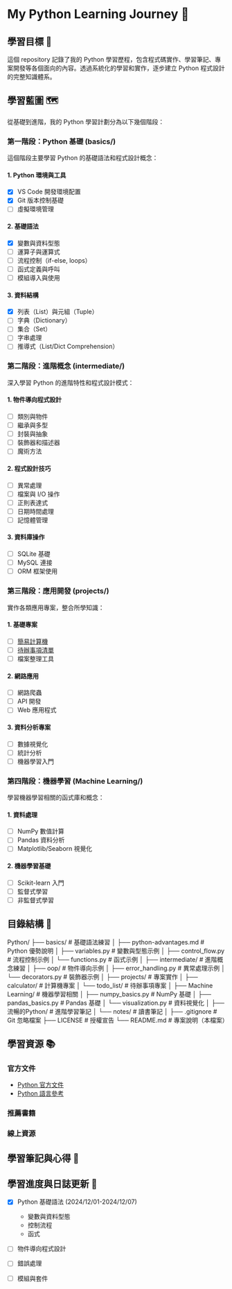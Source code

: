 # My Python Learning Journey 🐍

## 學習目標 🎯 
這個 repository 記錄了我的 Python 學習歷程，包含程式碼實作、學習筆記、專案開發等各個面向的內容。透過系統化的學習和實作，逐步建立 Python 程式設計的完整知識體系。

## 學習藍圖 🗺️
從基礎到進階，我的 Python 學習計劃分為以下幾個階段：

### 第一階段：Python 基礎 (basics/)
這個階段主要學習 Python 的基礎語法和程式設計概念：
#### 1. Python 環境與工具
- [x]  VS Code 開發環境配置
- [x]  Git 版本控制基礎
- [ ]  虛擬環境管理

#### 2. 基礎語法
- [x]  變數與資料型態
- [ ]  運算子與運算式
- [ ]  流程控制（if-else, loops）
- [ ]  函式定義與呼叫
- [ ]  模組導入與使用

#### 3. 資料結構
- [x] 列表（List）與元組（Tuple）
- [ ] 字典（Dictionary）
- [ ] 集合（Set）
- [ ] 字串處理
- [ ] 推導式（List/Dict Comprehension）

### 第二階段：進階概念 (intermediate/)
深入學習 Python 的進階特性和程式設計模式：
#### 1. 物件導向程式設計
- [ ] 類別與物件
- [ ] 繼承與多型
- [ ] 封裝與抽象
- [ ] 裝飾器和描述器
- [ ] 魔術方法
      
#### 2. 程式設計技巧
- [ ] 異常處理
- [ ] 檔案與 I/O 操作
- [ ] 正則表達式
- [ ] 日期時間處理
- [ ] 記憶體管理

#### 3. 資料庫操作
- [ ] SQLite 基礎
- [ ] MySQL 連接
- [ ] ORM 框架使用

### 第三階段：應用開發 (projects/)
實作各類應用專案，整合所學知識：
#### 1. 基礎專案
- [ ]  [簡易計算機](./projects/calculator/)
- [ ]  [待辦事項清單](./projects/todo_list/)
- [ ]  檔案整理工具

#### 2. 網路應用
- [ ]  網路爬蟲
- [ ]  API 開發
- [ ]  Web 應用程式

#### 3. 資料分析專案
- [ ]  數據視覺化
- [ ]  統計分析
- [ ]  機器學習入門

### 第四階段：機器學習 (Machine Learning/)
學習機器學習相關的函式庫和概念：
#### 1. 資料處理
- [ ] NumPy 數值計算
- [ ] Pandas 資料分析
- [ ]  Matplotlib/Seaborn 視覺化

#### 2. 機器學習基礎
- [ ] Scikit-learn 入門
- [ ] 監督式學習
- [ ] 非監督式學習

## 目錄結構 📂
Python/
├── basics/                    # 基礎語法練習
│   ├── python-advantages.md   # Python 優勢說明
│   ├── variables.py          # 變數與型態示例
│   ├── control_flow.py       # 流程控制示例
│   └── functions.py          # 函式示例
│
├── intermediate/             # 進階概念練習
│   ├── oop/                 # 物件導向示例
│   ├── error_handling.py    # 異常處理示例
│   └── decorators.py        # 裝飾器示例
│
├── projects/                # 專案實作
│   ├── calculator/         # 計算機專案
│   └── todo_list/         # 待辦事項專案
│
├── Machine Learning/        # 機器學習相關
│   ├── numpy_basics.py     # NumPy 基礎
│   ├── pandas_basics.py    # Pandas 基礎
│   └── visualization.py    # 資料視覺化
│
├── 流暢的Python/            # 進階學習筆記
│   └── notes/             # 讀書筆記
│
├── .gitignore             # Git 忽略檔案
├── LICENSE                # 授權宣告
└── README.md             # 專案說明（本檔案）

## 學習資源 📚
### 官方文件
- [Python 官方文件](<https://docs.python.org/zh-tw/3.13/tutorial/>) 
- [Python 語言參考](<https://docs.python.org/zh-tw/3.13/reference/>)

### 推薦書籍

### 線上資源

## 學習筆記與心得 📝

## 學習進度與日誌更新 📅
- [x] Python 基礎語法 (2024/12/01-2024/12/07)
  - 變數與資料型態
  - 控制流程
  - 函式
- [ ] 物件導向程式設計
- [ ] 錯誤處理
- [ ] 模組與套件





